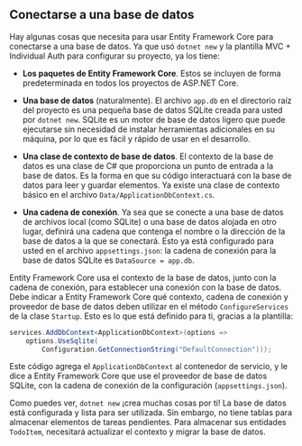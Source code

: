 ## Conectarse a una base de datos

Hay algunas cosas que necesita para usar Entity Framework Core para conectarse a una base de datos. Ya que usó `dotnet new` y la plantilla MVC + Individual Auth para configurar su proyecto, ya los tiene:

* **Los paquetes de Entity Framework Core**. Estos se incluyen de forma predeterminada en todos los proyectos de ASP.NET Core.

* **Una base de datos** (naturalmente). El archivo `app.db` en el directorio raíz del proyecto es una pequeña base de datos SQLite creada para usted por `dotnet new`. SQLite es un motor de base de datos ligero que puede ejecutarse sin necesidad de instalar herramientas adicionales en su máquina, por lo que es fácil y rápido de usar en el desarrollo.

* **Una clase de contexto de base de datos**. El contexto de la base de datos es una clase de C# que proporciona un punto de entrada a la base de datos. Es la forma en que su código interactuará con la base de datos para leer y guardar elementos. Ya existe una clase de contexto básico en el archivo `Data/ApplicationDbContext.cs`.

* **Una cadena de conexión**. Ya sea que se conecte a una base de datos de archivos local (como SQLite) o una base de datos alojada en otro lugar, definirá una cadena que contenga el nombre o la dirección de la base de datos a la que se conectará. Esto ya está configurado para usted en el archivo `appsettings.json`: la cadena de conexión para la base de datos SQLite es `DataSource = app.db`.

Entity Framework Core usa el contexto de la base de datos, junto con la cadena de conexión, para establecer una conexión con la base de datos. Debe indicar a Entity Framework Core qué contexto, cadena de conexión y proveedor de base de datos deben utilizar en el método `ConfigureServices` de la clase `Startup`. Esto es lo que está definido para ti, gracias a la plantilla:

```csharp
services.AddDbContext<ApplicationDbContext>(options =>
    options.UseSqlite(
        Configuration.GetConnectionString("DefaultConnection")));
```

Este código agrega el `ApplicationDbContext` al contenedor de servicio, y le dice a Entity Framework Core que use el proveedor de base de datos SQLite, con la cadena de conexión de la configuración (`appsettings.json`).

Como puedes ver, `dotnet new` ¡crea muchas cosas por ti! La base de datos está configurada y lista para ser utilizada. Sin embargo, no tiene tablas para almacenar elementos de tareas pendientes. Para almacenar sus entidades `TodoItem`, necesitará actualizar el contexto y migrar la base de datos.